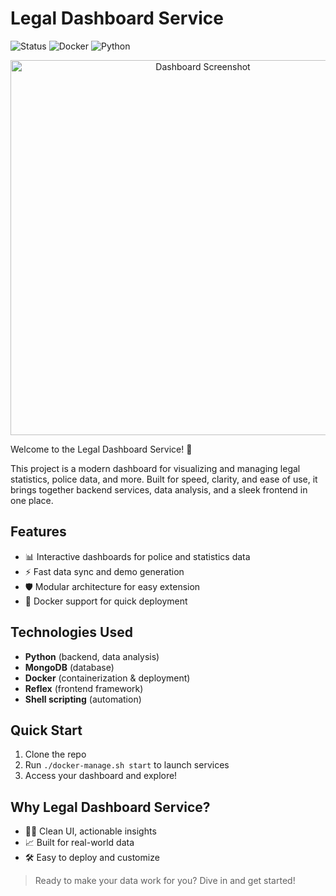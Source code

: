
# Legal Dashboard Service

![Status](https://img.shields.io/badge/status-active-brightgreen)
![Docker](https://img.shields.io/badge/docker-ready-blue)
![Python](https://img.shields.io/badge/python-3.10%2B-yellow)

<p align="center">
	<img src="https://user-images.githubusercontent.com/placeholder/dashboard-screenshot.png" alt="Dashboard Screenshot" width="600"/>
</p>

Welcome to the Legal Dashboard Service! 🚀

This project is a modern dashboard for visualizing and managing legal statistics, police data, and more. Built for speed, clarity, and ease of use, it brings together backend services, data analysis, and a sleek frontend in one place.

## Features
- 📊 Interactive dashboards for police and statistics data
- ⚡ Fast data sync and demo generation
- 🛡️ Modular architecture for easy extension
- 🐳 Docker support for quick deployment

## Technologies Used
- **Python** (backend, data analysis)
- **MongoDB** (database)
- **Docker** (containerization & deployment)
- **Reflex** (frontend framework)
- **Shell scripting** (automation)

## Quick Start
1. Clone the repo
2. Run `./docker-manage.sh start` to launch services
3. Access your dashboard and explore!

## Why Legal Dashboard Service?
- 🧑‍💻 Clean UI, actionable insights
- 📈 Built for real-world data
- 🛠️ Easy to deploy and customize


> Ready to make your data work for you? Dive in and get started!
